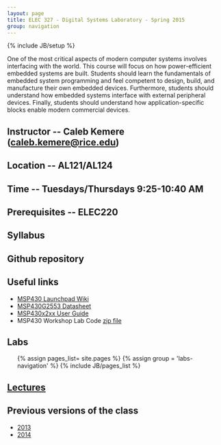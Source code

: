 ```yaml
---
layout: page
title: ELEC 327 - Digital Systems Laboratory - Spring 2015
group: navigation
---
```

{% include JB/setup %}

<div class="jumbotron">
One of the most critical aspects of modern computer systems involves interfacing with the
world. This course will focus on how power-efficient embedded systems are built. Students
should learn the fundamentals of embedded system programming and feel competent to design,
build, and manufacture their own embedded devices. Furthermore, students should understand how
embedded systems interface with external peripheral devices. Finally, students should
understand how application-specific blocks enable modern commercial devices. 
</div>

## Instructor -- Caleb Kemere (caleb.kemere@rice.edu)

## Location -- AL121/AL124

## Time -- Tuesdays/Thursdays 9:25-10:40 AM

## Prerequisites -- ELEC220

## Syllabus

## Github repository

## Useful links
  + [MSP430 Launchpad Wiki]()
  + [MSP430G2553 Datasheet]()
  + [MSP430x2xx User Guide]()
  + MSP430 Workshop Lab Code [zip file]()

## Labs
<ul>
  {% assign pages_list= site.pages %}
  {% assign group = 'labs-navigation' %}
  {% include JB/pages_list %}
</ul>

## [Lectures]()

## Previous versions of the class
  + [2013]()
  + [2014]()




